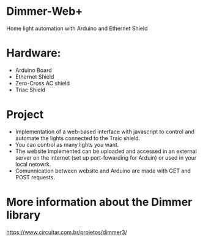 # Dimmer-Web+
Home light automation with Arduino and Ethernet Shield

# Hardware:
* Arduino Board
* Ethernet Shield
* Zero-Cross AC shield
* Triac Shield

# Project

* Implementation of a web-based interface with javascript to control and automate the lights connected to the Traic shield.
* You can control as many lights you want.
* The website implemented can be uploaded and accessed in an external server on the internet (set up port-fowarding for Arduin) or used in your local netowrk. 
* Comunnication between website and Arduino are made with GET and POST requests.

# More information about the Dimmer library
https://www.circuitar.com.br/projetos/dimmer3/
